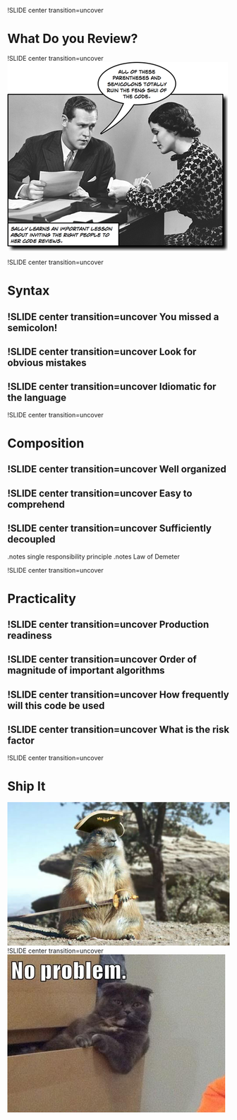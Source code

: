 !SLIDE center transition=uncover
# What Do you Review?

!SLIDE center transition=uncover
![Feng Shui](../images/sally-code-review.png)

!SLIDE center transition=uncover
# Syntax

!SLIDE center transition=uncover
You missed a semicolon!
-------

!SLIDE center transition=uncover
Look for obvious mistakes
-------

!SLIDE center transition=uncover
Idiomatic for the language
-------


!SLIDE center transition=uncover
# Composition

!SLIDE center transition=uncover
Well organized
-------

!SLIDE center transition=uncover
Easy to comprehend
-------

!SLIDE center transition=uncover
Sufficiently decoupled
-------
.notes single responsibility principle
.notes Law of Demeter

!SLIDE center transition=uncover
# Practicality

!SLIDE center transition=uncover
Production readiness
-------

!SLIDE center transition=uncover
Order of magnitude of important algorithms
-------

!SLIDE center transition=uncover
How frequently will this code be used
-------

!SLIDE center transition=uncover
What is the risk factor
-------

!SLIDE center transition=uncover
# Ship It
![shipit](../images/shipit.jpeg)
!SLIDE center transition=uncover
![Problem?](../images/no_problem.jpeg)
